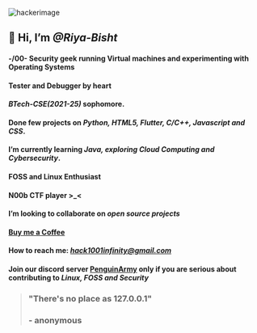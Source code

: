 ![hackerimage](https://upload.wikimedia.org/wikipedia/commons/thumb/c/c9/Gnulinux.svg/354px-Gnulinux.svg.png?20220922023605)
## 👋 Hi, I’m _@Riya-Bisht_
#### -/00\- Security geek running Virtual machines and experimenting with Operating Systems
#### Tester and Debugger by heart
#### _**BTech-CSE(2021-25)**_ sophomore. 
#### Done few projects on _**Python, HTML5, Flutter, C/C++, Javascript and CSS**_. 
####  I’m currently learning _**Java, exploring Cloud Computing and Cybersecurity**_.
#### **FOSS and Linux Enthusiast**
#### N00b CTF player >_<
#### I’m looking to collaborate on _**open source projects**_
#### [Buy me a Coffee](https://bmc.link/riyabisht)
#### How to reach me: _**hack1001infinity@gmail.com**_
#### Join our discord server [PenguinArmy](https://discord.gg/Jdq4T52k) only if you are serious about contributing to _Linux, FOSS and Security_
>### "There's no place as 127.0.0.1"
>### - anonymous
<!---
Riya-Bisht/Riya-Bisht is a ✨ special ✨ repository because its `README.md` (this file) appears on your GitHub profile.
You can click the Preview link to take a look at your changes.
--->
